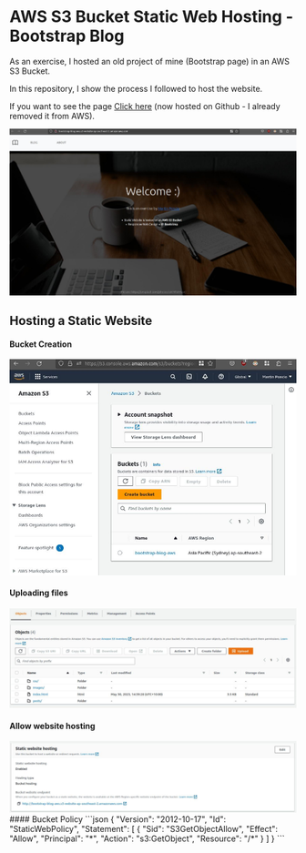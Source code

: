 # AWS S3 Bucket Static Web Hosting - Bootstrap Blog 

As an exercise, I hosted an old project of mine (Bootstrap page) in an AWS S3 Bucket.

In this repository, I show the process I followed to host the website.

If you want to see the page [Click here](https://lmponcio.github.io/aws-s3-bootstrap-blog/) (now hosted on Github - I already removed it from AWS).

<a href="https://lmponcio.github.io/aws-s3-bootstrap-blog/">
<img src="./images/aws-s3-hosted.jpg" width="600" />
</a>

## Hosting a Static Website 
#### Bucket Creation
<img src="./images/aws-s3-created.jpg" width="600" />

#### Uploading files
<img src="./images/aws-s3-upload.jpg" width="600" />

#### Allow website hosting
<img src="./images/aws-s3-hostallow.jpg" width="600" />
#### Bucket Policy
```json
{
    "Version": "2012-10-17",
    "Id": "StaticWebPolicy",
    "Statement": [
        {
            "Sid": "S3GetObjectAllow",
            "Effect": "Allow",
            "Principal": "*",
            "Action": "s3:GetObject",
            "Resource": "<BUCKET_ARN_HERE>/*"
        }
    ]
}
```